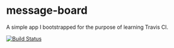 # message-board

A simple app I bootstrapped for the purpose of learning Travis CI.

[![Build Status](https://travis-ci.com/harry100/message-board.svg?branch=master)](https://travis-ci.com/harry100/message-board)
